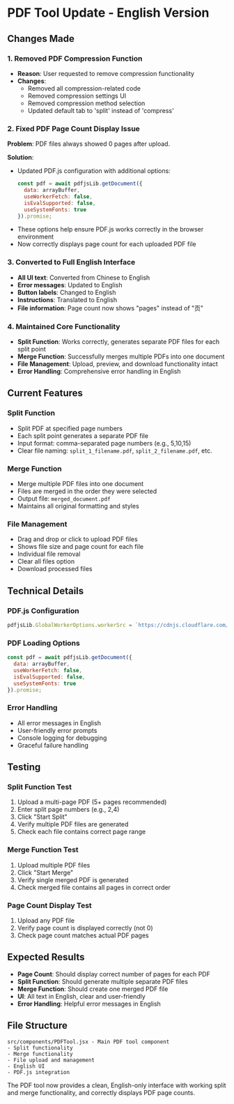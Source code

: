 # PDF Tool Update - English Version

## Changes Made

### 1. Removed PDF Compression Function
- **Reason**: User requested to remove compression functionality
- **Changes**: 
  - Removed all compression-related code
  - Removed compression settings UI
  - Removed compression method selection
  - Updated default tab to 'split' instead of 'compress'

### 2. Fixed PDF Page Count Display Issue
**Problem**: PDF files always showed 0 pages after upload.

**Solution**:
- Updated PDF.js configuration with additional options:
  ```javascript
  const pdf = await pdfjsLib.getDocument({ 
    data: arrayBuffer,
    useWorkerFetch: false,
    isEvalSupported: false,
    useSystemFonts: true
  }).promise;
  ```
- These options help ensure PDF.js works correctly in the browser environment
- Now correctly displays page count for each uploaded PDF file

### 3. Converted to Full English Interface
- **All UI text**: Converted from Chinese to English
- **Error messages**: Updated to English
- **Button labels**: Changed to English
- **Instructions**: Translated to English
- **File information**: Page count now shows "pages" instead of "页"

### 4. Maintained Core Functionality
- **Split Function**: Works correctly, generates separate PDF files for each split point
- **Merge Function**: Successfully merges multiple PDFs into one document
- **File Management**: Upload, preview, and download functionality intact
- **Error Handling**: Comprehensive error handling in English

## Current Features

### Split Function
- Split PDF at specified page numbers
- Each split point generates a separate PDF file
- Input format: comma-separated page numbers (e.g., 5,10,15)
- Clear file naming: `split_1_filename.pdf`, `split_2_filename.pdf`, etc.

### Merge Function
- Merge multiple PDF files into one document
- Files are merged in the order they were selected
- Output file: `merged_document.pdf`
- Maintains all original formatting and styles

### File Management
- Drag and drop or click to upload PDF files
- Shows file size and page count for each file
- Individual file removal
- Clear all files option
- Download processed files

## Technical Details

### PDF.js Configuration
```javascript
pdfjsLib.GlobalWorkerOptions.workerSrc = `https://cdnjs.cloudflare.com/ajax/libs/pdf.js/${pdfjsLib.version}/pdf.worker.min.js`;
```

### PDF Loading Options
```javascript
const pdf = await pdfjsLib.getDocument({ 
  data: arrayBuffer,
  useWorkerFetch: false,
  isEvalSupported: false,
  useSystemFonts: true
}).promise;
```

### Error Handling
- All error messages in English
- User-friendly error prompts
- Console logging for debugging
- Graceful failure handling

## Testing

### Split Function Test
1. Upload a multi-page PDF (5+ pages recommended)
2. Enter split page numbers (e.g., 2,4)
3. Click "Start Split"
4. Verify multiple PDF files are generated
5. Check each file contains correct page range

### Merge Function Test
1. Upload multiple PDF files
2. Click "Start Merge"
3. Verify single merged PDF is generated
4. Check merged file contains all pages in correct order

### Page Count Display Test
1. Upload any PDF file
2. Verify page count is displayed correctly (not 0)
3. Check page count matches actual PDF pages

## Expected Results

- **Page Count**: Should display correct number of pages for each PDF
- **Split Function**: Should generate multiple separate PDF files
- **Merge Function**: Should create one merged PDF file
- **UI**: All text in English, clear and user-friendly
- **Error Handling**: Helpful error messages in English

## File Structure

```
src/components/PDFTool.jsx - Main PDF tool component
- Split functionality
- Merge functionality  
- File upload and management
- English UI
- PDF.js integration
```

The PDF tool now provides a clean, English-only interface with working split and merge functionality, and correctly displays PDF page counts.
